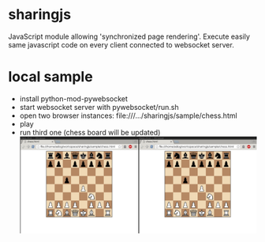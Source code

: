 sharingjs
=========

JavaScript module allowing 'synchronized page rendering'.
Execute easily same javascript code on every client connected to websocket server.

local sample
============

- install python-mod-pywebsocket
- start websocket server with pywebsocket/run.sh
- open two browser instances: file:///.../sharingjs/sample/chess.html
- play
- run third one (chess board will be updated)
![chess screenshot](sample/screenshot.png?raw=true "chess screenshot")

